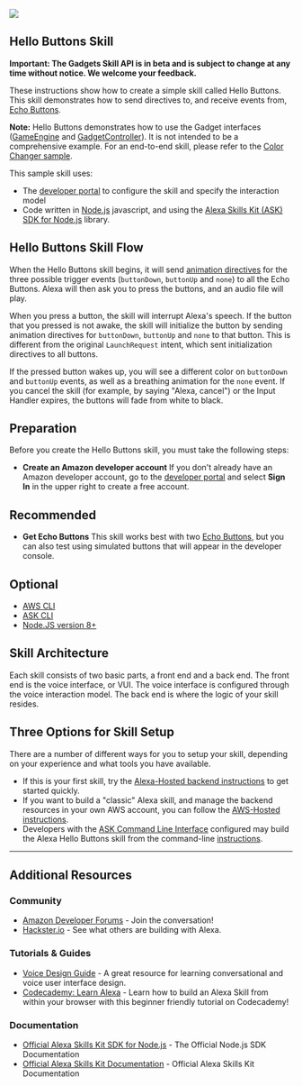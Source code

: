 ![](https://images-na.ssl-images-amazon.com/images/G/01/kindle/dp/2017/4911315144/LP_AG_HERO_BANNER_1334x389.jpg)

## Hello Buttons Skill

**Important: The Gadgets Skill API is in beta and is subject to change at any time without notice. We welcome your feedback.**


These instructions show how to create a simple skill called Hello Buttons. This skill demonstrates how to send directives to, and receive events from, [Echo Buttons](https://www.amazon.com/Echo-Buttons-Alexa-Gadget-Pack/dp/B072C4KCQH).

**Note:** Hello Buttons demonstrates how to use the Gadget interfaces ([GameEngine](https://developer.amazon.com/docs/gadget-skills/gameengine-interface-reference.html) and [GadgetController](https://developer.amazon.com/docs/gadget-skills/gadgetcontroller-interface-reference.html)). It is not intended to be a comprehensive example. For an end-to-end skill, please refer to the [Color Changer sample](https://github.com/alexa/skill-sample-nodejs-buttons-colorchanger).

This sample skill uses:

* The [developer portal](https://developer.amazon.com/home.html) to configure the skill and specify the interaction model
* Code written in [Node.js](https://nodejs.org/en/) javascript, and using the [Alexa Skills Kit (ASK) SDK for Node.js](https://github.com/alexa/alexa-skills-kit-sdk-for-nodejs) library.

## Hello Buttons Skill Flow
When the Hello Buttons skill begins, it will send [animation directives](https://developer.amazon.com/docs/gadget-skills/control-echo-buttons.html#animate) for the three possible trigger events (`buttonDown`, `buttonUp` and `none`) to all the Echo Buttons. Alexa will then ask you to press the buttons, and an audio file will play.

When you press a button, the skill will interrupt Alexa's speech. If the button that you pressed is not awake, the skill will initialize the button by sending animation directives for `buttonDown`, `buttonUp` and `none` to that button. This is different from the original `LaunchRequest` intent, which sent initialization directives to all buttons.

If the pressed button wakes up, you will see a different color on `buttonDown` and `buttonUp` events, as well as a breathing animation for the `none` event. If you cancel the skill (for example, by saying "Alexa, cancel") or the Input Handler expires, the buttons will fade from white to black.

## Preparation
Before you create the Hello Buttons skill, you must take the following steps:

* **Create an Amazon developer account** If you don't already have an Amazon developer account, go to the [developer portal](https://developer.amazon.com/alexa/console/ask#/) and select **Sign In** in the upper right to create a free account.

## Recommended
* **Get Echo Buttons** This skill works best with two [Echo Buttons](https://www.amazon.com/Echo-Buttons-Alexa-Gadget-Pack/dp/B072C4KCQH/), but you can also test using simulated buttons that will appear in the developer console.

## Optional
*  [AWS CLI](https://docs.aws.amazon.com/cli/latest/userguide/cli-chap-install.html)
*  [ASK CLI](https://developer.amazon.com/docs/smapi/quick-start-alexa-skills-kit-command-line-interface.html)
*  [Node.JS version 8+](https://nodejs.org/)

## Skill Architecture
Each skill consists of two basic parts, a front end and a back end.
The front end is the voice interface, or VUI.
The voice interface is configured through the voice interaction model.
The back end is where the logic of your skill resides.

## Three Options for Skill Setup
There are a number of different ways for you to setup your skill, depending on your experience and what tools you have available.

 * If this is your first skill, try the [Alexa-Hosted backend instructions](./instructions/setup-vui-alexa-hosted.md) to get started quickly.
 * If you want to build a "classic" Alexa skill, and manage the backend resources in your own AWS account, you can follow the [AWS-Hosted instructions](./instructions/setup-vui-aws-hosted.md).
 * Developers with the [ASK Command Line Interface](https://developer.amazon.com/docs/smapi/quick-start-alexa-skills-kit-command-line-interface.html) configured may build the Alexa Hello Buttons skill from the command-line [instructions](./instructions/cli.md).

---

## Additional Resources

### Community
* [Amazon Developer Forums](https://forums.developer.amazon.com/spaces/165/index.html) - Join the conversation!
* [Hackster.io](https://www.hackster.io/amazon-alexa) - See what others are building with Alexa.

### Tutorials & Guides
* [Voice Design Guide](https://developer.amazon.com/designing-for-voice/) - A great resource for learning conversational and voice user interface design.
* [Codecademy: Learn Alexa](https://www.codecademy.com/learn/learn-alexa) - Learn how to build an Alexa Skill from within your browser with this beginner friendly tutorial on Codecademy!

### Documentation
* [Official Alexa Skills Kit SDK for Node.js](http://alexa.design/node-sdk-docs) - The Official Node.js SDK Documentation
* [Official Alexa Skills Kit Documentation](https://developer.amazon.com/docs/ask-overviews/build-skills-with-the-alexa-skills-kit.html) - Official Alexa Skills Kit Documentation

